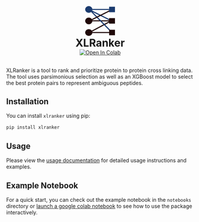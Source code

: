 <div align="center">
<img src="images/logo.svg" alt="Logo" width="80" height="80">
<h1 style="margin-top: -1pt; margin-bottom: 0pt">XLRanker</h1>
<!-- Badges -->
<a target="_blank" style="margin-top: 0pt" href="https://colab.research.google.com/github/bzhanglab">
  <img src="https://colab.research.google.com/assets/colab-badge.svg" alt="Open In Colab"/>
</a>
</div><br>

XLRanker is a tool to rank and prioritize protein to protein cross linking data. The tool uses parsimonious selection as well as an XGBoost model to select the best protein pairs to represent ambiguous peptides.

## Installation

You can install `xlranker` using pip:

```bash
pip install xlranker
```

## Usage

Please view the [usage documentation](usage/index.md) for detailed usage instructions and examples.

## Example Notebook

For a quick start, you can check out the example notebook in the `notebooks` directory or [launch a google colab notebook](https://colab.research.google.com/github/zhang-lab/xlranker/blob/main/notebooks/xlranker_example.ipynb) to see how to use the package interactively.
